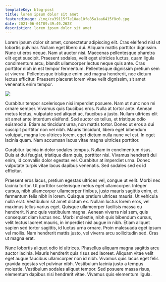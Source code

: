 ```yaml
---
templateKey: blog-post
title: lorem ipsum dolor sit amet
featuredimage: /img/ca39115f7e10ae10fe85a1aa6415f8c0.jpg
date: 2021-06-01T09:49:49.262Z
description: lorem ipsum dolor sit amet
---
```

Lorem ipsum dolor sit amet, consectetur adipiscing elit. Cras eleifend nisl ut lobortis pulvinar. Nullam eget libero dui. Aliquam mattis porttitor dignissim. Nunc ut eros neque. Nam ut auctor nisi. Maecenas pellentesque pharetra elit eget suscipit. Praesent sodales, velit eget ultricies luctus, quam ligula condimentum arcu, blandit ullamcorper lectus neque quis ante. Cras porttitor nibh in est tempor fermentum. Pellentesque dignissim pretium sem at viverra. Pellentesque tristique enim sed magna hendrerit, nec dictum lectus efficitur. Praesent placerat lorem vitae velit dignissim, sit amet venenatis enim tempor.

![](/img/ca39115f7e10ae10fe85a1aa6415f8c0.jpg)

Curabitur tempor scelerisque nisi imperdiet posuere. Nam ut nunc non mi ornare semper. Vivamus quis faucibus eros. Nulla at tortor ante. Aenean metus lectus, vulputate sed aliquet ac, faucibus a justo. Nullam ultrices elit sit amet ante interdum eleifend. Sed auctor ex tellus, et tristique odio euismod a. Etiam ac tincidunt urna, non mattis tortor. Donec ut eros a dui suscipit porttitor non vel nibh. Mauris tincidunt, libero eget bibendum volutpat, magna leo ultrices lorem, eget dictum nulla nunc vel est. In eget lacinia quam. Nam accumsan lacus vitae magna ultricies porttitor.

Curabitur lacinia in dolor sodales tempus. Nullam in condimentum risus. Duis at dui feugiat, tristique diam quis, porttitor nisi. Vivamus hendrerit dui enim, id convallis dolor egestas vel. Curabitur at imperdiet urna. Donec vulputate turpis vitae lacus dapibus venenatis. Sed sodales sed ex id efficitur.

Praesent eros lacus, pretium egestas ultrices vel, congue ut velit. Morbi nec lacinia tortor. Ut porttitor scelerisque metus eget ullamcorper. Integer cursus, nibh ullamcorper ullamcorper finibus, justo mauris sagittis enim, et fermentum felis nibh in lorem. Quisque pretium ultrices mauris. Ut vehicula nulla erat. Vestibulum sit amet dictum ex. Nullam luctus lorem eros, vel maximus tellus varius eget. Quisque ullamcorper facilisis massa eu hendrerit. Nunc quis vestibulum magna. Aenean viverra nisl sem, quis consequat diam luctus nec. Morbi molestie, nibh quis bibendum cursus, velit lectus laoreet mauris, in imperdiet nisl augue in nibh. Etiam aliquet sapien sed tortor sagittis, id luctus urna ornare. Proin malesuada eget ipsum vel mollis. Nam hendrerit mattis justo, vel viverra arcu sollicitudin sed. Cras ut magna erat.

Nunc lobortis aliquet odio id ultrices. Phasellus aliquam magna sagittis arcu auctor lacinia. Mauris hendrerit quis risus sed laoreet. Aliquam vitae velit eget augue faucibus ullamcorper non id nibh. Vivamus quis lacus eget felis gravida egestas vel pulvinar nibh. Vestibulum lacinia justo a tempus molestie. Vestibulum sodales aliquet tempor. Sed posuere massa risus, elementum dapibus nisi hendrerit vitae. Vivamus quis elementum ligula.